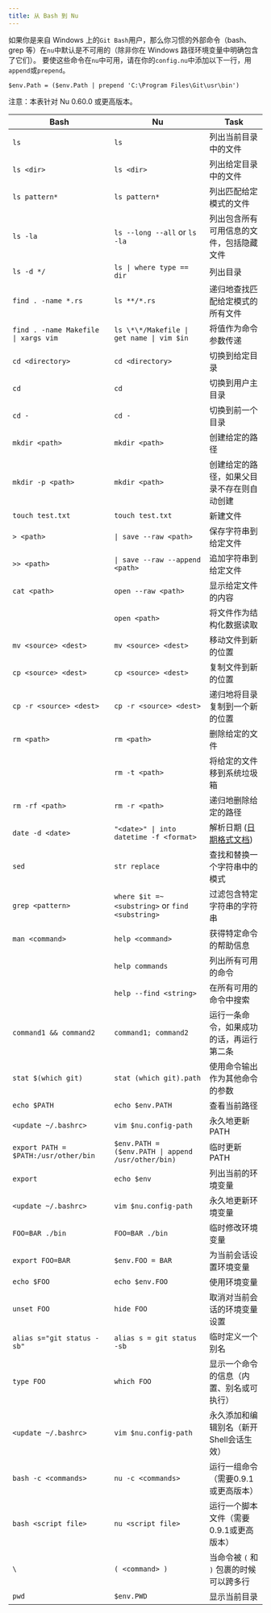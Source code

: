 ```yaml
---
title: 从 Bash 到 Nu
---
```


如果你是来自 Windows 上的`Git Bash`用户，那么你习惯的外部命令（bash、grep 等）在`nu`中默认是不可用的（除非你在 Windows 路径环境变量中明确包含了它们）。
要使这些命令在`nu`中可用，请在你的`config.nu`中添加以下一行，用`append`或`prepend`。

```nu
$env.Path = ($env.Path | prepend 'C:\Program Files\Git\usr\bin')
```

注意：本表针对 Nu 0.60.0 或更高版本。

| Bash                                 | Nu                                                 | Task                                                                                       |
| ------------------------------------ | -------------------------------------------------- | ------------------------------------------------------------------------------------------ |
| `ls`                                 | `ls`                                               | 列出当前目录中的文件                                                                       |
| `ls <dir>`                           | `ls <dir>`                                         | 列出给定目录中的文件                                                                       |
| `ls pattern*`                        | `ls pattern*`                                      | 列出匹配给定模式的文件                                                                     |
| `ls -la`                             | `ls --long --all` or `ls -la`                      | 列出包含所有可用信息的文件，包括隐藏文件                                                   |
| `ls -d */`                           | `ls \| where type == dir`                          | 列出目录                                                                                   |
| `find . -name *.rs`                  | `ls **/*.rs`                                       | 递归地查找匹配给定模式的所有文件                                                           |
| `find . -name Makefile \| xargs vim` | `ls \*\*/Makefile \| get name \| vim $in`          | 将值作为命令参数传递                                                                       |
| `cd <directory>`                     | `cd <directory>`                                   | 切换到给定目录                                                                             |
| `cd`                                 | `cd`                                               | 切换到用户主目录                                                                           |
| `cd -`                               | `cd -`                                             | 切换到前一个目录                                                                           |
| `mkdir <path>`                       | `mkdir <path>`                                     | 创建给定的路径                                                                             |
| `mkdir -p <path>`                    | `mkdir <path>`                                     | 创建给定的路径，如果父目录不存在则自动创建                                                 |
| `touch test.txt`                     | `touch test.txt`                                   | 新建文件                                                                                   |
| `> <path>`                           | `\| save --raw <path>`                             | 保存字符串到给定文件                                                                       |
| `>> <path>`                          | `\| save --raw --append <path>`                    | 追加字符串到给定文件                                                                       |
| `cat <path>`                         | `open --raw <path>`                                | 显示给定文件的内容                                                                         |
|                                      | `open <path>`                                      | 将文件作为结构化数据读取                                                                   |
| `mv <source> <dest>`                 | `mv <source> <dest>`                               | 移动文件到新的位置                                                                         |
| `cp <source> <dest>`                 | `cp <source> <dest>`                               | 复制文件到新的位置                                                                         |
| `cp -r <source> <dest>`              | `cp -r <source> <dest>`                            | 递归地将目录复制到一个新的位置                                                             |
| `rm <path>`                          | `rm <path>`                                        | 删除给定的文件                                                                             |
|                                      | `rm -t <path>`                                     | 将给定的文件移到系统垃圾箱                                                                 |
| `rm -rf <path>`                      | `rm -r <path>`                                     | 递归地删除给定的路径                                                                       |
| `date -d <date>`                     | `"<date>" \| into datetime -f <format>`            | 解析日期 ([日期格式文档](https://docs.rs/chrono/0.4.15/chrono/format/strftime/index.html)) |
| `sed`                                | `str replace`                                      | 查找和替换一个字符串中的模式                                                               |
| `grep <pattern>`                     | `where $it =~ <substring>` or `find <substring>`   | 过滤包含特定字符串的字符串                                                                 |
| `man <command>`                      | `help <command>`                                   | 获得特定命令的帮助信息                                                                     |
|                                      | `help commands`                                    | 列出所有可用的命令                                                                         |
|                                      | `help --find <string>`                             | 在所有可用的命令中搜索                                                                     |
| `command1 && command2`               | `command1; command2`                               | 运行一条命令，如果成功的话，再运行第二条                                                   |
| `stat $(which git)`                  | `stat (which git).path`                            | 使用命令输出作为其他命令的参数                                                             |
| `echo $PATH`                         | `echo $env.PATH`                                   | 查看当前路径                                                                               |
| `<update ~/.bashrc>`                 | `vim $nu.config-path`                              | 永久地更新 PATH                                                                            |
| `export PATH = $PATH:/usr/other/bin` | `$env.PATH = ($env.PATH \| append /usr/other/bin)` | 临时更新 PATH                                                                              |
| `export`                             | `echo $env`                                        | 列出当前的环境变量                                                                         |
| `<update ~/.bashrc>`                 | `vim $nu.config-path`                              | 永久地更新环境变量                                                                         |
| `FOO=BAR ./bin`                      | `FOO=BAR ./bin`                                    | 临时修改环境变量                                                                           |
| `export FOO=BAR`                     | `$env.FOO = BAR`                                   | 为当前会话设置环境变量                                                                     |
| `echo $FOO`                          | `echo $env.FOO`                                    | 使用环境变量                                                                               |
| `unset FOO`                          | `hide FOO`                                         | 取消对当前会话的环境变量设置                                                               |
| `alias s="git status -sb"`           | `alias s = git status -sb`                         | 临时定义一个别名                                                                           |
| `type FOO`                           | `which FOO`                                        | 显示一个命令的信息（内置、别名或可执行）                                                   |
| `<update ~/.bashrc>`                 | `vim $nu.config-path`                              | 永久添加和编辑别名（新开Shell会话生效）                                                    |
| `bash -c <commands>`                 | `nu -c <commands>`                                 | 运行一组命令（需要0.9.1或更高版本）                                                        |
| `bash <script file>`                 | `nu <script file>`                                 | 运行一个脚本文件（需要0.9.1或更高版本）                                                    |
| `\`                                  | `( <command> )`                                    | 当命令被 `(` 和 `)` 包裹的时候可以跨多行                                                   |
| `pwd`                                | `$env.PWD`                                         | 显示当前目录                                                                               |
